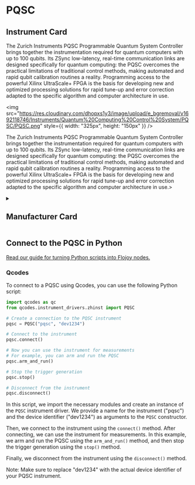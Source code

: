 
# PQSC

## Instrument Card

<div className="flex">

<div>

The Zurich Instruments PQSC Programmable Quantum System Controller brings together the instrumentation required for quantum computers with up to 100 qubits. Its ZSync low-latency, real-time communication links are designed specifically for quantum computing: the PQSC overcomes the practical limitations of traditional control methods, making automated and rapid qubit calibration routines a reality. Programming access to the powerful Xilinx UltraScale+ FPGA is the basis for developing new and optimized processing solutions for rapid tune-up and error correction adapted to the specific algorithm and computer architecture in use.

</div>

<img src="https://res.cloudinary.com/dhopxs1y3/image/upload/e_bgremoval/v1692118746/Instruments/Quantum%20Computing%20Control%20System/PQSC/PQSC.png" style={{ width: "325px", height: "150px" }} />

</div>

The Zurich Instruments PQSC Programmable Quantum System Controller brings together the instrumentation required for quantum computers with up to 100 qubits. Its ZSync low-latency, real-time communication links are designed specifically for quantum computing: the PQSC overcomes the practical limitations of traditional control methods, making automated and rapid qubit calibration routines a reality. Programming access to the powerful Xilinx UltraScale+ FPGA is the basis for developing new and optimized processing solutions for rapid tune-up and error correction adapted to the specific algorithm and computer architecture in use.>

<details>
<summary><h2>Manufacturer Card</h2></summary>

<img src="https://res.cloudinary.com/dhopxs1y3/image/upload/e_bgremoval/v1692126012/Instruments/Vendor%20Logos/Zurich_Instruments.png" style={{ width: "100%", objectFit: "cover" }} />

Zurich Instruments Ltd. is a privately owned company developing and selling advanced test and measurement instruments equipped with software for dynamic signal analysis. <a href="https://www.zhinst.com/americas/en">Website</a>.

<ul>
  <li>Headquarters: Switzerland</li>
  <li>Yearly Revenue (millions, USD): 38.0</li>
</ul>
</details>

## Connect to the PQSC in Python

[Read our guide for turning Python scripts into Flojoy nodes.](https://docs.flojoy.ai/custom-nodes/creating-custom-node/)

### Qcodes

To connect to a PQSC using Qcodes, you can use the following Python script:

```python
import qcodes as qc
from qcodes.instrument_drivers.zhinst import PQSC

# Create a connection to the PQSC instrument
pqsc = PQSC("pqsc", "dev1234")

# Connect to the instrument
pqsc.connect()

# Now you can use the instrument for measurements
# For example, you can arm and run the PQSC
pqsc.arm_and_run()

# Stop the trigger generation
pqsc.stop()

# Disconnect from the instrument
pqsc.disconnect()
```

In this script, we import the necessary modules and create an instance of the `PQSC` instrument driver. We provide a name for the instrument ("pqsc") and the device identifier ("dev1234") as arguments to the `PQSC` constructor.

Then, we connect to the instrument using the `connect()` method. After connecting, we can use the instrument for measurements. In this example, we arm and run the PQSC using the `arm_and_run()` method, and then stop the trigger generation using the `stop()` method.

Finally, we disconnect from the instrument using the `disconnect()` method.

Note: Make sure to replace "dev1234" with the actual device identifier of your PQSC instrument.

